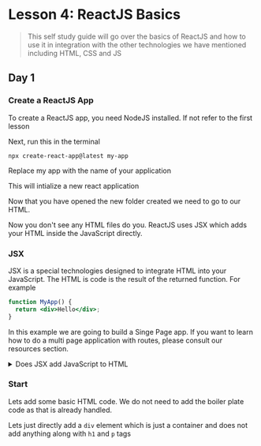 # Lesson 4: ReactJS Basics

> This self study guide will go over the basics of ReactJS and how to use it in integration with the other technologies we have mentioned including HTML, CSS and JS

## Day 1

### Create a ReactJS App

To create a ReactJS app, you need NodeJS installed. If not refer to the first lesson

Next, run this in the terminal

```
npx create-react-app@latest my-app
```

Replace my app with the name of your application

This will intialize a new react application

Now that you have opened the new folder created we need to go to our HTML.

Now you don't see any HTML files do you. ReactJS uses JSX which adds your HTML inside the JavaScript directly.

### JSX

JSX is a special technologies designed to integrate HTML into your JavaScript. The HTML is code is the result of the returned function. For example

```jsx
function MyApp() {
  return <div>Hello</div>;
}
```

In this example we are going to build a Singe Page app. If you want to learn how to do a multi page application with routes, please consult our resources section.

<details>
  <summary>Does JSX add JavaScript to HTML</summary>
  No! JSX adds HTML to JavaScript, thus the opposite. This is unlike Svelte which adds JS to Html with the .svelte extension.
</details>

### Start

Lets add some basic HTML code. We do not need to add the boiler plate code as that is already handled.

Lets just directly add a `div` element which is just a container and does not add anything along with `h1` and `p` tags
